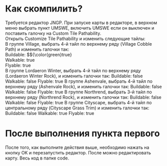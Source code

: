 # Как скомпилить?
Требуется редактор JNGP. При запуске карты в редакторе, в верхном меню выбрать пункт UMSWE, включить UMSWE если он выключен и поставить галочку на Custom Tile Pathability. \
Открыть Customize Tile Pathability и изменить следующие тайлы: \
В группе Village, выбрать 4-й тайл по верхнему ряду (Village Cobble Path) и изменить галочки так: \
Buildable: $${\color{green}true} \
Walkable: true \
Flyable: true \
В группе Lordaeron Winter, выбрать 4-й тайл по верхнему ряду (Lordaeron Winter Rock), и изменить галочки так:
Buildable: false
Walkable: false
Flyable: true
В группе Ashenvale, выбрать 4-й тайл по верхнему ряду (Ashenvale Rock), и изменить галочки так:
Buildable: false
Walkable: false
Flyable: true
В группе Northrend, выбрать 3-й тайл по верхнему ряду (Northrend Rock), и изменить галочки так:
Buildable: false
Walkable: false
Flyable: true
В группе Cityscape, выбрать 4-й тайл по центральному ряду (Cityscape Grass Trim) и изменить галочки так:
Buildable: false
Walkable: true
Flyable: true
# После выполнения пункта первого
После того, как выполните действия выше, необходимо нажать на кнопку OK и перезапустить редактор. После можно редактировать карту.
Весь код в папке code. 